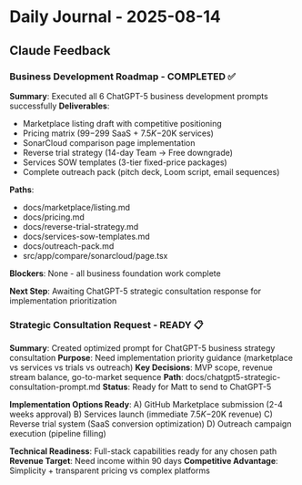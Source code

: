 # Daily Journal - 2025-08-14

## Claude Feedback

### Business Development Roadmap - COMPLETED ✅
**Summary**: Executed all 6 ChatGPT-5 business development prompts successfully
**Deliverables**: 
- Marketplace listing draft with competitive positioning
- Pricing matrix ($99-$299 SaaS + $7.5K-$20K services)
- SonarCloud comparison page implementation
- Reverse trial strategy (14-day Team → Free downgrade)
- Services SOW templates (3-tier fixed-price packages)
- Complete outreach pack (pitch deck, Loom script, email sequences)

**Paths**: 
- docs/marketplace/listing.md
- docs/pricing.md
- docs/reverse-trial-strategy.md
- docs/services-sow-templates.md
- docs/outreach-pack.md
- src/app/compare/sonarcloud/page.tsx

**Blockers**: None - all business foundation work complete

**Next Step**: Awaiting ChatGPT-5 strategic consultation response for implementation prioritization

### Strategic Consultation Request - READY 📋
**Summary**: Created optimized prompt for ChatGPT-5 business strategy consultation
**Purpose**: Need implementation priority guidance (marketplace vs services vs trials vs outreach)
**Key Decisions**: MVP scope, revenue stream balance, go-to-market sequence
**Path**: docs/chatgpt5-strategic-consultation-prompt.md
**Status**: Ready for Matt to send to ChatGPT-5

**Implementation Options Ready**:
A) GitHub Marketplace submission (2-4 weeks approval)
B) Services launch (immediate $7.5K-$20K revenue)
C) Reverse trial system (SaaS conversion optimization)
D) Outreach campaign execution (pipeline filling)

**Technical Readiness**: Full-stack capabilities ready for any chosen path
**Revenue Target**: Need income within 90 days
**Competitive Advantage**: Simplicity + transparent pricing vs complex platforms